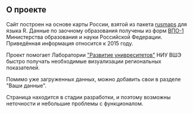 ## О проекте


Сайт построен на основе карты России, взятой из пакета [rusmaps](https://github.com/akondrashov96/rusmaps) для языка R. Данные по заочному образования получены из форм [ВПО-1](http://eis.mon.gov.ru/education/SitePages/%D0%92%D0%9F%D0%9E_%D0%A4%D0%BE%D1%80%D0%BC%D1%8B.aspx) Министерства образования и науки Российской Федерации. Приведённая информация относится к 2015 году.


Проект помогает Лаборатории ["Развитие унивреситетов"](https://ioe.hse.ru/uni) НИУ ВШЭ быстро получать необходимые визуализации региональных показателей.


Помимо уже загруженных данных, можно добавить свои в разделе "Ваши данные".


Страница находится в стадии разработки, и поэтому возможны неточности и небольшие проблемы с функционалом.